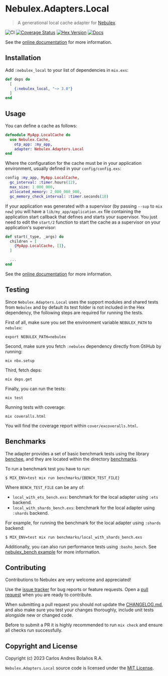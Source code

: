 # Nebulex.Adapters.Local
> A generational local cache adapter for [Nebulex][Nebulex].

[Nebulex]: https://github.com/cabol/nebulex

![CI](https://github.com/elixir-nebulex/nebulex_local/workflows/CI/badge.svg)
[![Coverage Status](https://coveralls.io/repos/github/elixir-nebulex/nebulex_local/badge.svg?branch=main)](https://coveralls.io/github/elixir-nebulex/nebulex_local?branch=main)
[![Hex Version](https://img.shields.io/hexpm/v/nebulex_local.svg)](https://hex.pm/packages/nebulex_local)
[![Docs](https://img.shields.io/badge/docs-hexpm-blue.svg)](https://hexdocs.pm/nebulex_local)

See the [online documentation][online_docs] for more information.

[online_docs]: https://hexdocs.pm/nebulex_local/

## Installation

Add `:nebulex_local` to your list of dependencies in `mix.exs`:

```elixir
def deps do
  [
    {:nebulex_local, "~> 3.0"}
  ]
end
```

## Usage

You can define a cache as follows:

```elixir
defmodule MyApp.LocalCache do
  use Nebulex.Cache,
    otp_app: :my_app,
    adapter: Nebulex.Adapters.Local
end
```

Where the configuration for the cache must be in your application
environment, usually defined in your `config/config.exs`:

```elixir
config :my_app, MyApp.LocalCache,
  gc_interval: :timer.hours(12),
  max_size: 1_000_000,
  allocated_memory: 2_000_000_000,
  gc_memory_check_interval: :timer.seconds(10)
```

If your application was generated with a supervisor (by passing `--sup`
to `mix new`) you will have a `lib/my_app/application.ex` file containing
the application start callback that defines and starts your supervisor.
You just need to edit the `start/2` function to start the cache as a
supervisor on your application's supervisor:

```elixir
def start(_type, _args) do
  children = [
    {MyApp.LocalCache, []},
  ]

  ...
end
```

See the [online documentation][online_docs] for more information.

## Testing

Since `Nebulex.Adapters.Local` uses the support modules and shared tests
from `Nebulex` and by default its test folder is not included in the Hex
dependency, the following steps are required for running the tests.

First of all, make sure you set the environment variable `NEBULEX_PATH`
to `nebulex`:

```
export NEBULEX_PATH=nebulex
```

Second, make sure you fetch `:nebulex` dependency directly from GtiHub
by running:

```
mix nbx.setup
```

Third, fetch deps:

```
mix deps.get
```

Finally, you can run the tests:

```
mix test
```

Running tests with coverage:

```
mix coveralls.html
```

You will find the coverage report within `cover/excoveralls.html`.

## Benchmarks

The adapter provides a set of basic benchmark tests using the library
[benchee](https://github.com/PragTob/benchee), and they are located within
the directory [benchmarks](./benchmarks).

To run a benchmark test you have to run:

```
$ MIX_ENV=test mix run benchmarks/{BENCH_TEST_FILE}
```

Where `BENCH_TEST_FILE` can be any of:

  * `local_with_ets_bench.exs`: benchmark for the local adapter using
    `:ets` backend.
  * `local_with_shards_bench.exs`: benchmark for the local adapter using
    `:shards` backend.

For example, for running the benchmark for the local adapter using `:shards`
backend:

```
$ MIX_ENV=test mix run benchmarks/local_with_shards_bench.exs
```

Additionally, you can also run performance tests using `:basho_bench`.
See [nebulex_bench example](https://github.com/cabol/nebulex_examples/tree/master/nebulex_bench)
for more information.

## Contributing

Contributions to Nebulex are very welcome and appreciated!

Use the [issue tracker](https://github.com/elixir-nebulex/nebulex_local/issues)
for bug reports or feature requests. Open a
[pull request](https://github.com/elixir-nebulex/nebulex_local/pulls)
when you are ready to contribute.

When submitting a pull request you should not update the
[CHANGELOG.md](CHANGELOG.md), and also make sure you test your changes
thoroughly, include unit tests alongside new or changed code.

Before to submit a PR it is highly recommended to run `mix check` and ensure
all checks run successfully.

## Copyright and License

Copyright (c) 2023 Carlos Andres Bolaños R.A.

`Nebulex.Adapters.Local` source code is licensed under the [MIT License](LICENSE).
